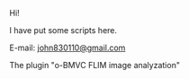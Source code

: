 Hi!

I have put some scripts here.

E-mail: john830110@gmail.com

The plugin "o-BMVC FLIM image analyzation"
